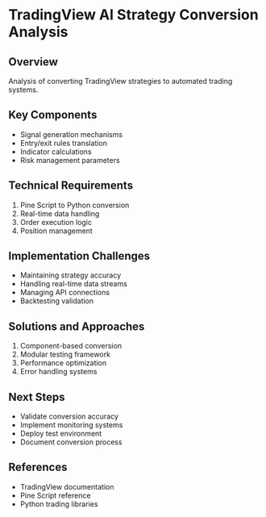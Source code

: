 # TradingView AI Strategy Conversion Analysis

## Overview
Analysis of converting TradingView strategies to automated trading systems.

## Key Components
- Signal generation mechanisms
- Entry/exit rules translation
- Indicator calculations
- Risk management parameters

## Technical Requirements
1. Pine Script to Python conversion
2. Real-time data handling
3. Order execution logic
4. Position management

## Implementation Challenges
- Maintaining strategy accuracy
- Handling real-time data streams
- Managing API connections
- Backtesting validation

## Solutions and Approaches
1. Component-based conversion
2. Modular testing framework
3. Performance optimization
4. Error handling systems

## Next Steps
- Validate conversion accuracy
- Implement monitoring systems
- Deploy test environment
- Document conversion process

## References
- TradingView documentation
- Pine Script reference
- Python trading libraries